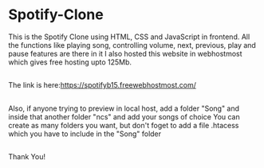 # Spotify-Clone

This is the Spotify Clone using HTML, CSS and JavaScript in frontend.
All the functions like playing song, controlling volume, next, previous, play and pause features are there in it
I also hosted this website in webhostmost which gives free hosting upto 125Mb.
##
The link is here:https://spotifyb15.freewebhostmost.com/
##
Also, if anyone trying to preview in local host, add a folder "Song" and inside that another folder "ncs" and add your songs of choice
You can create as many folders you want, but don't foget to add a file .htacess which you have to include in the "Song" folder
##
Thank You!
